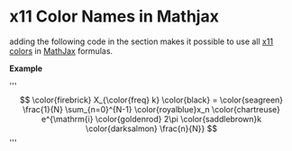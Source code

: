 # x11 Color Names in Mathjax

adding the following code in the <head> section makes it possible to use all [x11 colors](https://en.wikipedia.org/wiki/X11_color_names) in [MathJax](https://www.mathjax.org/) formulas.
  
  **Example**

'''
$$ \color{firebrick} X_{\color{freq} k} \color{black} =
\color{seagreen} \frac{1}{N} \sum_{n=0}^{N-1}
\color{royalblue}x_n \color{chartreuse}
e^{\mathrm{i} \color{goldenrod} 2\pi \color{saddlebrown}k
\color{darksalmon} \frac{n}{N}} $$
'''

  
  
